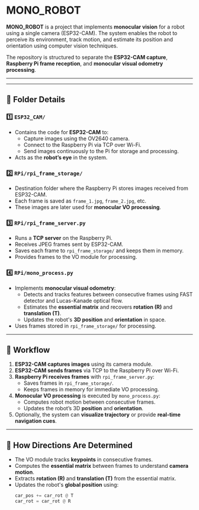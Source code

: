 # MONO_ROBOT

**MONO_ROBOT** is a project that implements **monocular vision** for a robot using a single camera (ESP32-CAM). The system enables the robot to perceive its environment, track motion, and estimate its position and orientation using computer vision techniques.

The repository is structured to separate the **ESP32-CAM capture**, **Raspberry Pi frame reception**, and **monocular visual odometry processing**.

---




---

## 🔹 Folder Details

### 1️⃣ `ESP32_CAM/`
- Contains the code for **ESP32-CAM** to:
  - Capture images using the OV2640 camera.
  - Connect to the Raspberry Pi via TCP over Wi-Fi.
  - Send images continuously to the Pi for storage and processing.
- Acts as the **robot’s eye** in the system.

### 2️⃣ `RPi/rpi_frame_storage/`
- Destination folder where the Raspberry Pi stores images received from ESP32-CAM.
- Each frame is saved as `frame_1.jpg`, `frame_2.jpg`, etc.
- These images are later used for **monocular VO processing**.

### 3️⃣ `RPi/rpi_frame_server.py`
- Runs a **TCP server** on the Raspberry Pi.
- Receives JPEG frames sent by ESP32-CAM.
- Saves each frame to `rpi_frame_storage/` and keeps them in memory.
- Provides frames to the VO module for processing.

### 4️⃣ `RPi/mono_process.py`
- Implements **monocular visual odometry**:
  - Detects and tracks features between consecutive frames using FAST detector and Lucas-Kanade optical flow.
  - Estimates the **essential matrix** and recovers **rotation (R)** and **translation (T)**.
  - Updates the robot's **3D position** and **orientation** in space.
- Uses frames stored in `rpi_frame_storage/` for processing.

---

## 🚀 Workflow

1. **ESP32-CAM captures images** using its camera module.
2. **ESP32-CAM sends frames** via TCP to the Raspberry Pi over Wi-Fi.
3. **Raspberry Pi receives frames** with `rpi_frame_server.py`:
   - Saves frames in `rpi_frame_storage/`.
   - Keeps frames in memory for immediate VO processing.
4. **Monocular VO processing** is executed by `mono_process.py`:
   - Computes robot motion between consecutive frames.
   - Updates the robot’s 3D **position** and **orientation**.
5. Optionally, the system can **visualize trajectory** or provide **real-time navigation cues**.

---

## 🔹 How Directions Are Determined

- The VO module tracks **keypoints** in consecutive frames.
- Computes the **essential matrix** between frames to understand **camera motion**.
- Extracts **rotation (R)** and **translation (T)** from the essential matrix.
- Updates the robot's **global position** using:
  ```python
  car_pos += car_rot @ T
  car_rot = car_rot @ R




